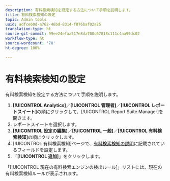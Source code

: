 ```yaml
---
description: 有料検索検知を設定する方法について手順を説明します。
title: 有料検索検知の設定
topic: Admin tools
uuid: adfce60d-a762-46bd-8314-f876baf02a25
translation-type: ht
source-git-commit: 99ee24efaa517e8da700c67818c111c4aa90dc02
workflow-type: ht
source-wordcount: '78'
ht-degree: 100%

---
```



# 有料検索検知の設定

有料検索検知を設定する方法について手順を説明します。

1. **[!UICONTROL Analytics]**／**[!UICONTROL 管理者]**／**[!UICONTROL レポートスイート]**&#x200B;の順にクリックして、[!UICONTROL Report Suite Manager]を開きます。
1. レポートスイートを選択します。
1. **[!UICONTROL 設定の編集]**／**[!UICONTROL 一般]**／**[!UICONTROL 有料検索検知]**&#x200B;の順にクリックします。
1. [!UICONTROL 有料検索検知]ページで、[有料検索検知の説明](/help/admin/admin/paid-search-detection/paid-search-detection.md#section_0C2CFA0AF77B47098BE37CB024665D0D)に記載されているフィールドを設定します。
1. 「**[!UICONTROL 追加]**」をクリックします。

「[!UICONTROL 現在の有料検索エンジンの検出ルール]」リストには、現在の有料検索検知ルールが表示されます。

